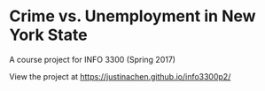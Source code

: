 # Crime vs. Unemployment in New York State
A course project for INFO 3300 (Spring 2017)

View the project at https://justinachen.github.io/info3300p2/ 
